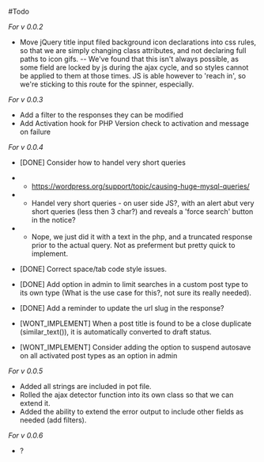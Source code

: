 #Todo

_For v 0.0.2_
 
* Move jQuery title input filed background icon declarations into css rules, so that we are simply changing class attributes, and not declaring full paths to icon gifs.
-- We've found that this isn't always possible, as some field are locked by js during the ajax cycle, and so styles cannot be applied to them at those times. JS is able however to 'reach in', so we're sticking to this route for the spinner, especially.


_For v 0.0.3_

* Add a filter to the responses they can be modified
* Add Activation hook for PHP Version check to activation and message on failure

_For v 0.0.4_

* [DONE]  Consider how to handel very short queries 
* - https://wordpress.org/support/topic/causing-huge-mysql-queries/
* - Handel very short queries - on user side JS?, with an alert abut very short queries (less then 3 char?) and reveals a 'force search' button in the notice?
* - Nope, we just did it with a text in the php, and a truncated response prior to the actual query. Not as preferment but pretty quick to implement.  

* [DONE] Correct space/tab code style issues.

* [DONE] Add option in admin to limit searches in a custom post type to its own type (What is the use case for this?, not sure its really needed).

* [DONE] Add a reminder to update the url slug in the response?

* [WONT_IMPLEMENT] When a post title is found to be a close duplicate (similar_text()), it is automatically converted to draft status.

* [WONT_IMPLEMENT] Consider adding the option to suspend autosave on all activated post types as an option in admin


_For v 0.0.5_

* Added all strings are included in pot file.
* Rolled the ajax detector function into its own class so that we can extend it. 
* Added the ability to extend the error output to include other fields as needed (add filters).

_For v 0.0.6_
 - ?